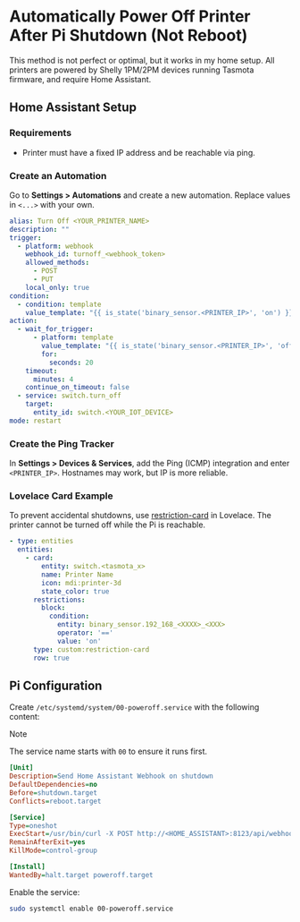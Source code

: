 # Automatically Power Off Printer After Pi Shutdown (Not Reboot)

This method is not perfect or optimal, but it works in my home setup. All printers are powered by Shelly 1PM/2PM devices running Tasmota firmware, and require Home Assistant.

## Home Assistant Setup

### Requirements

- Printer must have a fixed IP address and be reachable via ping.

### Create an Automation

Go to **Settings > Automations** and create a new automation. Replace values in `<...>` with your own.

```yaml
alias: Turn Off <YOUR_PRINTER_NAME>
description: ""
trigger:
  - platform: webhook
    webhook_id: turnoff_<webhook_token>
    allowed_methods:
      - POST
      - PUT
    local_only: true
condition:
  - condition: template
    value_template: "{{ is_state('binary_sensor.<PRINTER_IP>', 'on') }}"
action:
  - wait_for_trigger:
      - platform: template
        value_template: "{{ is_state('binary_sensor.<PRINTER_IP>', 'off') }}"
        for:
          seconds: 20
    timeout:
      minutes: 4
    continue_on_timeout: false
  - service: switch.turn_off
    target:
      entity_id: switch.<YOUR_IOT_DEVICE>
mode: restart
```

### Create the Ping Tracker

In **Settings > Devices & Services**, add the Ping (ICMP) integration and enter `<PRINTER_IP>`. Hostnames may work, but IP is more reliable.

### Lovelace Card Example

To prevent accidental shutdowns, use [restriction-card](https://github.com/iantrich/restriction-card) in Lovelace. The printer cannot be turned off while the Pi is reachable.

```yaml
- type: entities
  entities:
    - card:
        entity: switch.<tasmota_x>
        name: Printer Name
        icon: mdi:printer-3d
        state_color: true
      restrictions:
        block:
          condition:
            entity: binary_sensor.192_168_<XXXX>_<XXX>
            operator: '=='
            value: 'on'
      type: custom:restriction-card
      row: true
```

## Pi Configuration

Create `/etc/systemd/system/00-poweroff.service` with the following content:

> [!NOTE]
> The service name starts with `00` to ensure it runs first.

```ini
[Unit]
Description=Send Home Assistant Webhook on shutdown
DefaultDependencies=no
Before=shutdown.target
Conflicts=reboot.target

[Service]
Type=oneshot
ExecStart=/usr/bin/curl -X POST http://<HOME_ASSISTANT>:8123/api/webhook/turnoff_<webhook_token>
RemainAfterExit=yes
KillMode=control-group

[Install]
WantedBy=halt.target poweroff.target
```

Enable the service:

```sh
sudo systemctl enable 00-poweroff.service
```
